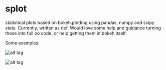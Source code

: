 # splot

statistical plots based on bokeh.plotting using pandas, numpy and scipy stats.  Currently,  written as def.  Would
love some help and guidance turning these into full oo code,  or help getting them in bokeh itself.

Some examples:

![alt tag](https://github.com/rsgoodwin/splot/blob/master/example1.PNG)

![alt tag](https://github.com/rsgoodwin/splot/blob/master/example2.PNG)
